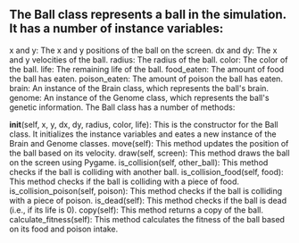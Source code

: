## The Ball class represents a ball in the simulation. It has a number of instance variables:

x and y: The x and y positions of the ball on the screen.
dx and dy: The x and y velocities of the ball.
radius: The radius of the ball.
color: The color of the ball.
life: The remaining life of the ball.
food_eaten: The amount of food the ball has eaten.
poison_eaten: The amount of poison the ball has eaten.
brain: An instance of the Brain class, which represents the ball's brain.
genome: An instance of the Genome class, which represents the ball's genetic information.
The Ball class has a number of methods:

__init__(self, x, y, dx, dy, radius, color, life): This is the constructor for the Ball class. It initializes the instance variables and eates a new instance of the Brain and Genome classes.
move(self): This method updates the position of the ball based on its velocity.
draw(self, screen): This method draws the ball on the screen using Pygame.
is_collision(self, other_ball): This method checks if the ball is colliding with another ball.
is_collision_food(self, food): This method checks if the ball is colliding with a piece of food.
is_collision_poison(self, poison): This method checks if the ball is colliding with a piece of poison.
is_dead(self): This method checks if the ball is dead (i.e., if its life is 0).
copy(self): This method returns a copy of the ball.
calculate_fitness(self): This method calculates the fitness of the ball based on its food and poison intake.